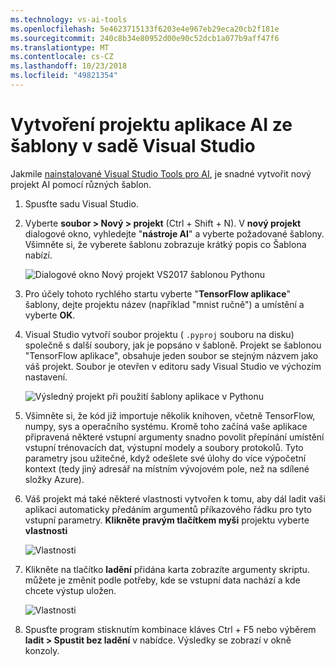 ```yaml
---
ms.technology: vs-ai-tools
ms.openlocfilehash: 5e4623715133f6203e4e967eb29eca20cb2f181e
ms.sourcegitcommit: 240c8b34e80952d00e90c52dcb1a077b9aff47f6
ms.translationtype: MT
ms.contentlocale: cs-CZ
ms.lasthandoff: 10/23/2018
ms.locfileid: "49821354"
---
```

# <a name="create-an-ai-project-from-a-template-in-visual-studio"></a>Vytvoření projektu aplikace AI ze šablony v sadě Visual Studio

Jakmile [nainstalované Visual Studio Tools pro AI](installation.md), je snadné vytvořit nový projekt AI pomocí různých šablon.

1. Spusťte sadu Visual Studio.

2. Vyberte **soubor > Nový > projekt** (Ctrl + Shift + N). V **nový projekt** dialogové okno, vyhledejte "**nástroje AI**" a vyberte požadované šablony. Všimněte si, že vyberete šablonu zobrazuje krátký popis co Šablona nabízí.

    ![Dialogové okno Nový projekt VS2017 šablonou Pythonu](media/create-project/new-ai-project.png)

3. Pro účely tohoto rychlého startu vyberte "**TensorFlow aplikace**" šablony, dejte projektu název (například "mnist ručně") a umístění a vyberte **OK**.

4. Visual Studio vytvoří soubor projektu ( `.pyproj` souboru na disku) společně s další soubory, jak je popsáno v šabloně. Projekt se šablonou "TensorFlow aplikace", obsahuje jeden soubor se stejným názvem jako váš projekt. Soubor je otevřen v editoru sady Visual Studio ve výchozím nastavení.

    ![Výsledný projekt při použití šablony aplikace v Pythonu](media/create-project/new-tensorflowapp.png)

5. Všimněte si, že kód již importuje několik knihoven, včetně TensorFlow, numpy, sys a operačního systému. Kromě toho začíná vaše aplikace připravená některé vstupní argumenty snadno povolit přepínání umístění vstupní trénovacích dat, výstupní modely a soubory protokolů. Tyto parametry jsou užitečné, když odešlete své úlohy do více výpočetní kontext (tedy jiný adresář na místním vývojovém pole, než na sdílené složky Azure).

6. Váš projekt má také některé vlastnosti vytvořen k tomu, aby dál ladit vaši aplikaci automaticky předáním argumentů příkazového řádku pro tyto vstupní parametry. **Klikněte pravým tlačítkem myši** projektu vyberte **vlastnosti**

    ![Vlastnosti](media/create-project/project-properties.png)

7. Klikněte na tlačítko **ladění** přidána karta zobrazíte argumenty skriptu. můžete je změnit podle potřeby, kde se vstupní data nachází a kde chcete výstup uložen.

    ![Vlastnosti](media/create-project//project-properties_1.png)

8. Spusťte program stisknutím kombinace kláves Ctrl + F5 nebo výběrem **ladit > Spustit bez ladění** v nabídce. Výsledky se zobrazí v okně konzoly.
